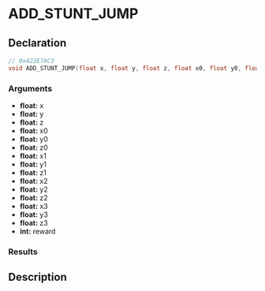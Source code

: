 # ADD_STUNT_JUMP

## Declaration
```cpp
// 0x422E7AC3
void ADD_STUNT_JUMP(float x, float y, float z, float x0, float y0, float z0, float x1, float y1, float z1, float x2, float y2, float z2, float x3, float y3, float z3, int reward);
```

### Arguments
- **float:** x
- **float:** y
- **float:** z
- **float:** x0
- **float:** y0
- **float:** z0
- **float:** x1
- **float:** y1
- **float:** z1
- **float:** x2
- **float:** y2
- **float:** z2
- **float:** x3
- **float:** y3
- **float:** z3
- **int:** reward

### Results

## Description
